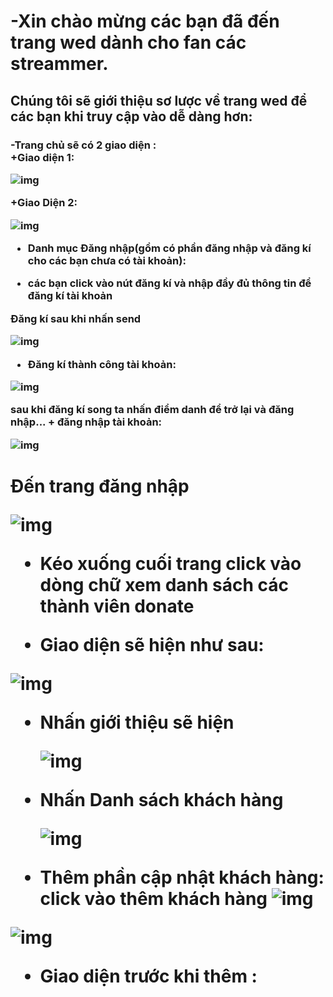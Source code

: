 <h1>-Xin chào mừng các bạn đã đến trang wed dành cho fan các streammer.</h1>
<h2>Chúng tôi sẽ giới thiệu sơ lược về trang wed để các bạn khi truy cập vào dễ dàng hơn: </h2>
<h3> -Trang chủ sẽ có 2 giao diện :<br>
  +Giao diện 1:
  
  ![img](Untitled.png)
  
+Giao Diện 2:

  ![img](d1.png)
  
 - Danh mục Đăng nhập(gồm có phần đăng nhập và đăng kí cho các bạn chưa có tài khoản):<br>
  + các bạn click vào nút đăng kí và nhập đầy đủ thông tin để đăng kí tài khoản <br>
 
 Đăng kí sau khi nhấn send <br>
  
  ![img](Untitled2.png)
  
  
  
  
  + Đăng kí thành công tài khoản:<br>
  
  ![img](Untitled3.png)
  
  sau khi đăng kí song ta nhấn điểm danh để trở lại và đăng nhập...
    + đăng nhập tài khoản: <br>
    
   ![img](a1.png)
    
   <h1>Đến trang đăng nhập <br>
  
  ![img](a2.png)
  
 - Kéo xuống cuối trang click vào dòng chữ xem danh sách các thành viên donate <br>
 + Giao diện sẽ hiện như sau:
  
  ![img](a6.png)
  
 - Nhấn giới thiệu sẽ hiện 
   
   ![img](a7.png)
   
 - Nhấn Danh sách khách hàng
 
   ![img](a8.png)
* Thêm phần cập nhật khách hàng: click vào thêm khách hàng 
 ![img](b1.png)
  
 ![img](b2.png)
 
- Giao diện trước khi thêm : <br>

   
    
  
 
  
